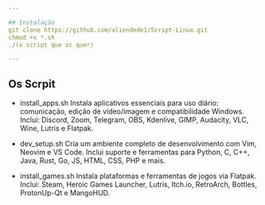 ```yaml
---

## Instalação 
git clone https://github.com/aliendede1/Script-Linux.git
chmod +x *.sh
./(o script que vc quer)

---
```

## Os Scrpit 
 
 - install_apps.sh
Instala aplicativos essenciais para uso diário: comunicação, edição de vídeo/imagem e compatibilidade Windows.
Inclui: Discord, Zoom, Telegram, OBS, Kdenlive, GIMP, Audacity, VLC, Wine, Lutris e Flatpak.
 
 - dev_setup.sh
Cria um ambiente completo de desenvolvimento com Vim, Neovim e VS Code.
Inclui suporte e ferramentas para Python, C, C++, Java, Rust, Go, JS, HTML, CSS, PHP e mais.

 - install_games.sh
Instala plataformas e ferramentas de jogos via Flatpak.
Inclui: Steam, Heroic Games Launcher, Lutris, Itch.io, RetroArch, Bottles, ProtonUp-Qt e MangoHUD.


